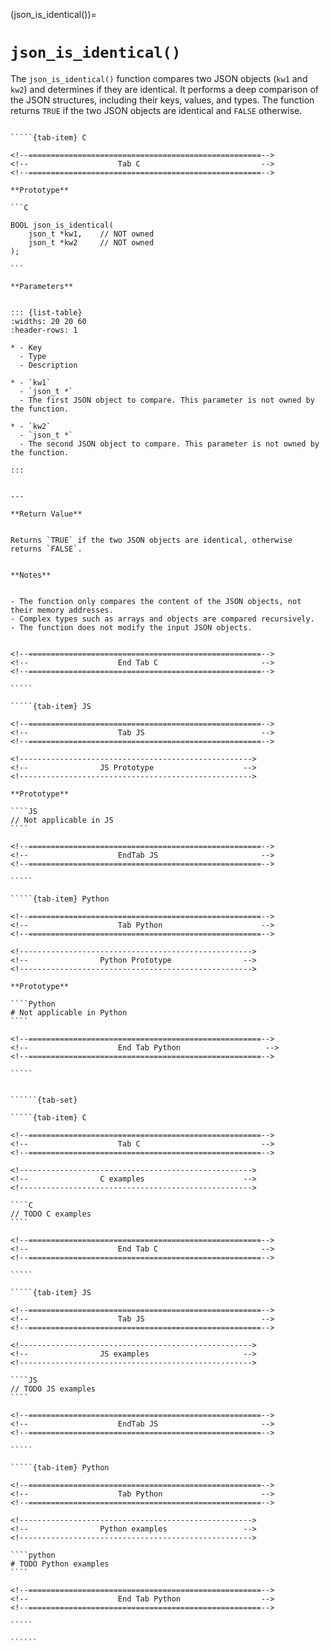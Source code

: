 <!-- ============================================================== -->
(json_is_identical())=
# `json_is_identical()`
<!-- ============================================================== -->


The `json_is_identical()` function compares two JSON objects (`kw1` and `kw2`) and determines if they are identical. 
It performs a deep comparison of the JSON structures, including their keys, values, and types. 
The function returns `TRUE` if the two JSON objects are identical and `FALSE` otherwise.


<!------------------------------------------------------------>
<!--                    Prototypes                          -->
<!------------------------------------------------------------>

``````{tab-set}

`````{tab-item} C

<!--====================================================-->
<!--                    Tab C                           -->
<!--====================================================-->

**Prototype**

```C

BOOL json_is_identical(
    json_t *kw1,    // NOT owned
    json_t *kw2     // NOT owned
);

```

**Parameters**


::: {list-table}
:widths: 20 20 60
:header-rows: 1

* - Key
  - Type
  - Description

* - `kw1`
  - `json_t *`
  - The first JSON object to compare. This parameter is not owned by the function.

* - `kw2`
  - `json_t *`
  - The second JSON object to compare. This parameter is not owned by the function.

:::


---

**Return Value**


Returns `TRUE` if the two JSON objects are identical, otherwise returns `FALSE`.


**Notes**


- The function only compares the content of the JSON objects, not their memory addresses.
- Complex types such as arrays and objects are compared recursively.
- The function does not modify the input JSON objects.


<!--====================================================-->
<!--                    End Tab C                       -->
<!--====================================================-->

`````

`````{tab-item} JS

<!--====================================================-->
<!--                    Tab JS                          -->
<!--====================================================-->

<!---------------------------------------------------->
<!--                JS Prototype                    -->
<!---------------------------------------------------->

**Prototype**

````JS
// Not applicable in JS
````

<!--====================================================-->
<!--                    EndTab JS                       -->
<!--====================================================-->

`````

`````{tab-item} Python

<!--====================================================-->
<!--                    Tab Python                      -->
<!--====================================================-->

<!---------------------------------------------------->
<!--                Python Prototype                -->
<!---------------------------------------------------->

**Prototype**

````Python
# Not applicable in Python
````

<!--====================================================-->
<!--                    End Tab Python                   -->
<!--====================================================-->

`````

``````

<!------------------------------------------------------------>
<!--                    Examples                            -->
<!------------------------------------------------------------>

```````{dropdown} Examples

``````{tab-set}

`````{tab-item} C

<!--====================================================-->
<!--                    Tab C                           -->
<!--====================================================-->

<!---------------------------------------------------->
<!--                C examples                      -->
<!---------------------------------------------------->

````C
// TODO C examples
````

<!--====================================================-->
<!--                    End Tab C                       -->
<!--====================================================-->

`````

`````{tab-item} JS

<!--====================================================-->
<!--                    Tab JS                          -->
<!--====================================================-->

<!---------------------------------------------------->
<!--                JS examples                     -->
<!---------------------------------------------------->

````JS
// TODO JS examples
````

<!--====================================================-->
<!--                    EndTab JS                       -->
<!--====================================================-->

`````

`````{tab-item} Python

<!--====================================================-->
<!--                    Tab Python                      -->
<!--====================================================-->

<!---------------------------------------------------->
<!--                Python examples                 -->
<!---------------------------------------------------->

````python
# TODO Python examples
````

<!--====================================================-->
<!--                    End Tab Python                  -->
<!--====================================================-->

`````

``````

```````

